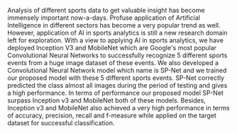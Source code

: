 Analysis of different sports data to get valuable insight has become immensely important now-a-days. Profuse application of Artificial Intelligence in different sectors has become a very popular trend as well. However, application of AI in sports analytics is still a new research domain left for exploration. With a view to applying AI in sports analytics, we have deployed Inception V3 and MobileNet which are Google's most popular Convolutional Neural Networks to successfully recognize 5 different sports events from a huge image dataset of these events. We also developed a Convolutional Neural Network model which name is SP-Net and we trained our proposed model with these 5 different sports events. SP-Net correctly predicted the class almost all images during the period of testing and gives a high performance. In terms of performance our proposed model SP-Net surpass Inception v3 and MobileNet both of these models. Besides, Inception v3 and MobileNet also achieved a very high performance in terms of accuracy, precision, recall and f-measure while applied on the target dataset for successful classification. 
 
